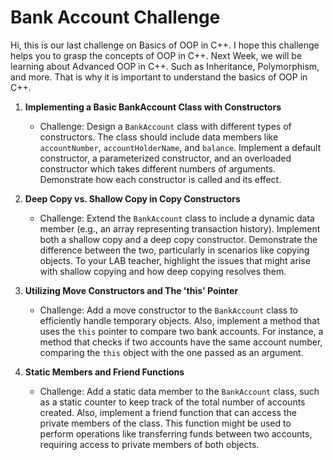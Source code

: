 
# Bank Account Challenge
Hi, this is our last challenge on Basics of OOP in C++.
I hope this challenge helps you to grasp the concepts of OOP in C++. 
Next Week, we will be learning about Advanced OOP in C++. Such as Inheritance, Polymorphism, and more.
That is why it is important to understand the basics of OOP in C++.

1. **Implementing a Basic BankAccount Class with Constructors**
   - Challenge: Design a `BankAccount` class with different types of constructors. The class should include data members like `accountNumber`, `accountHolderName`, and `balance`. Implement a default constructor, a parameterized constructor, and an overloaded constructor which takes different numbers of arguments. Demonstrate how each constructor is called and its effect.

2. **Deep Copy vs. Shallow Copy in Copy Constructors**
   - Challenge: Extend the `BankAccount` class to include a dynamic data member (e.g., an array representing transaction history). Implement both a shallow copy and a deep copy constructor. Demonstrate the difference between the two, particularly in scenarios like copying objects. To your LAB teacher,  highlight the issues that might arise with shallow copying and how deep copying resolves them.

3. **Utilizing Move Constructors and The 'this' Pointer**
   - Challenge: Add a move constructor to the `BankAccount` class to efficiently handle temporary objects. Also, implement a method that uses the `this` pointer to compare two bank accounts. For instance, a method that checks if two accounts have the same account number, comparing the `this` object with the one passed as an argument.

4. **Static Members and Friend Functions**
   - Challenge: Add a static data member to the `BankAccount` class, such as a static counter to keep track of the total number of accounts created. Also, implement a friend function that can access the private members of the class. This function might be used to perform operations like transferring funds between two accounts, requiring access to private members of both objects.
